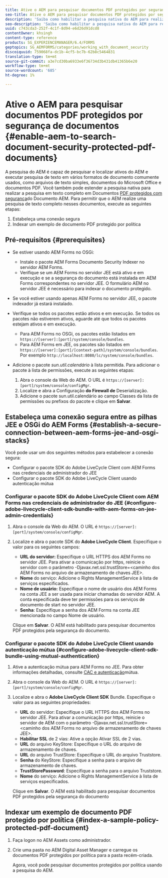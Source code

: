 ```yaml
---
title: Ative o AEM para pesquisar documentos PDF protegidos por segurança de documentos
seo-title: Ative o AEM para pesquisar documentos PDF protegidos por segurança de documentos
description: 'Saiba como habilitar a pesquisa nativa do AEM para realizar a pesquisa de texto completo em documentos PDF protegidos por DRM.  '
seo-description: 'Saiba como habilitar a pesquisa nativa do AEM para realizar a pesquisa de texto completo em documentos PDF protegidos por DRM.  '
uuid: c743cda3-252f-4c1f-8d94-e6d26d91dcd8
contentOwner: khsingh
content-type: reference
products: SG_EXPERIENCEMANAGER/6.4/FORMS
geptopics: SG_AEMFORMS/categories/working_with_document_security
discoiquuid: 759068fa-dc1b-4cf5-bc7b-62b8c5464831
translation-type: tm+mt
source-git-commit: a3e7cd30ba6933e6f36734d3b431db41365b6e20
workflow-type: tm+mt
source-wordcount: '685'
ht-degree: 1%

---
```



# Ative o AEM para pesquisar documentos PDF protegidos por segurança de documentos {#enable-aem-to-search-document-security-protected-pdf-documents}

A pesquisa do AEM é capaz de pesquisar e localizar ativos do AEM e executar pesquisa de texto em vários formatos de documento comumente usados, como arquivos de texto simples, documentos do Microsoft Office e documentos PDF. Você também pode estender a pesquisa nativa para realizar a pesquisa em texto completo em Documentos [PDF protegidos com segurança](/help/forms/using/admin-help/document-security.md)do Documento AEM. Para permitir que o AEM realize uma pesquisa de texto completo nesses documentos, execute as seguintes etapas:

1. Estabeleça uma conexão segura
1. Indexar um exemplo de documento PDF protegido por política

## Pré-requisitos {#prerequisites}

* Se estiver usando AEM Forms no OSGi:

   * Instale o pacote [](https://helpx.adobe.com/br/aem-forms/kb/aem-forms-releases.html) AEM Forms Documento Security Indexer no servidor AEM Forms.
   * Verifique se um AEM Forms no servidor JEE está ativo e em execução e se a segurança do documento está instalada em AEM Forms correspondentes no servidor JEE. O formulário AEM no servidor JEE é necessário para indexar o documento protegido.

* Se você estiver usando apenas AEM Forms no servidor JEE, o pacote indexador já estará instalado.
* Verifique se todos os pacotes estão ativos e em execução. Se todos os pacotes não estiverem ativos, aguarde até que todos os pacotes estejam ativos e em execução.

   * Para AEM Forms no OSGi, os pacotes estão listados em `https://[server]:[port]/system/console/bundles`.
   * Para AEM Forms em JEE, os pacotes são listados em `https://[server]:[port]/[context-path]/system/console/bundles`. Por exemplo `http://localhost:8080/lc/system/console/bundles`.

* Adicione o pacote *sun.util.calendário* à lista permitida. Para adicionar o pacote à lista de permissões, execute as seguintes etapas:

   1. Abra o console da Web do AEM. O URL é `https://[server]:[port]/system/console/configMgr`.
   1. Localize e abra a Configuração **do Firewall de** Deserialização.
   1. Adicione o pacote sun.util.calendário ao campo Classes da lista de permissões ou prefixos do pacote e clique em **Salvar**.

## Estabeleça uma conexão segura entre as pilhas JEE e OSGi do AEM Forms {#establish-a-secure-connection-between-aem-forms-jee-and-osgi-stacks}

Você pode usar um dos seguintes métodos para estabelecer a conexão segura:

* Configurar o pacote SDK do Adobe LiveCycle Client com AEM Forms nas credenciais de administrador do JEE
* Configurar o pacote SDK do Adobe LiveCycle Client usando autenticação mútua

### Configurar o pacote SDK do Adobe LiveCycle Client com AEM Forms nas credenciais de administrador do JEE {#configure-adobe-livecycle-client-sdk-bundle-with-aem-forms-on-jee-admin-credentials}

1. Abra o console da Web do AEM. O URL é `https://[server]:[port]/system/console/configMgr`.
1. Localize e abra o pacote SDK do **Adobe LiveCycle Client**. Especifique o valor para os seguintes campos:

   * **URL do servidor:** Especifique o URL HTTPS dos AEM Forms no servidor JEE. Para ativar a comunicação por https, reinicie o servidor com o parâmetro -Djavax.net.ssl.trustStore=&lt;caminho dos AEM Forms no arquivo de armazenamento de chaves JEE>.
   * **Nome** do serviço: Adicione o Rights ManagementService à lista de serviços especificados.
   * **Nome de usuário:** Especifique o nome de usuário dos AEM Forms na conta JEE a ser usada para iniciar chamadas do servidor AEM. A conta especificada deve ter permissões para os serviços de documento de start no servidor JEE.
   * **Senha**: Especifique a senha dos AEM Forms na conta JEE mencionada no campo Nome de usuário.

   Clique em **Salvar**. O AEM está habilitado para pesquisar documentos PDF protegidos pela segurança do documento.

### Configurar o pacote SDK do Adobe LiveCycle Client usando autenticação mútua {#configure-adobe-livecycle-client-sdk-bundle-using-mutual-authentication}

1. Ative a autenticação mútua para AEM Forms no JEE. Para obter informações detalhadas, consulte [CAC e autenticação](https://helpx.adobe.com/livecycle/kb/cac-mutual-authentication.html)mútua.
1. Abra o console da Web do AEM. O URL é `https://[server]:[port]/system/console/configMgr`.
1. Localize e abra o **Adobe LiveCycle Client SDK** Bundle. Especifique o valor para as seguintes propriedades:

   * **URL** do servidor: Especifique o URL HTTPS dos AEM Forms no servidor JEE. Para ativar a comunicação por https, reinicie o servidor de AEM com o parâmetro -Djavax.net.ssl.trustStore=&lt;caminho dos AEM Forms no arquivo de armazenamento de chaves JEE>.
   * **Habilitar SSL** de 2 vias: Ative a opção Ativar SSL de 2 vias.
   * **URL** do arquivo KeyStore: Especifique o URL do arquivo de armazenamento de chaves.
   * **URL** do arquivo TrustStore: Especifique o URL do arquivo Truststore.
   * **Senha** do KeyStore: Especifique a senha para o arquivo de armazenamento de chaves.
   * **TrustStorePassword**: Especifique a senha para o arquivo Truststore.
   * **Nome** do serviço: Adicione o Rights ManagementService à lista de serviços especificados.

   Clique em **Salvar**. O AEM está habilitado para pesquisar documentos PDF protegidos pela segurança do documento

## Indexar um exemplo de documento PDF protegido por política {#index-a-sample-policy-protected-pdf-document}

1. Faça logon no AEM Assets como administrador.
1. Crie uma pasta no AEM Digital Asset Manager e carregue os documentos PDF protegidos por política para a pasta recém-criada.

   Agora, você pode pesquisar documentos protegidos por política usando a pesquisa do AEM.


